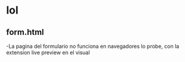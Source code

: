 #  lol

## form.html

-La pagina del formulario no funciona en navegadores lo probe,
con la extension live preview en el visual
